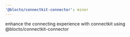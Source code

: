 ```yaml
---
'@blocto/connectkit-connector': minor
---
```


enhance the connecting experience with connectkit using @blocto/connectkit-connector
